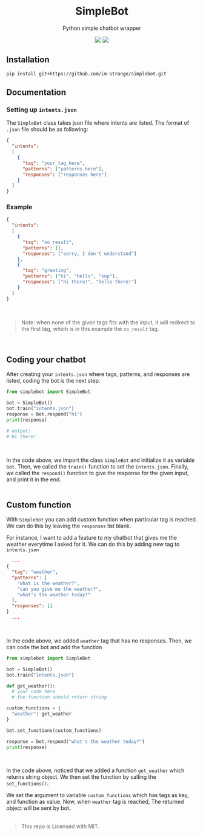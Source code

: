 <h1 align="center"> SimpleBot </h1>

<div align="center">
  <p> Python simple chatbot wrapper </p>
  <img src="https://img.shields.io/badge/License-MIT-blue?style=for-the-badge">
  <img src="https://img.shields.io/badge/SimpleBot-1.0.0-red?style=for-the-badge">
</div>
  
## Installation

```
pip install git+https://github.com/im-strange/simplebot.git
```

## Documentation
### Setting up `intents.json`

The `SimpleBot` class takes json file where intents are listed.
The format of `.json` file should be as following:

```json
{
  "intents":
  [
    {
      "tag": "your_tag_here",
      "patterns": ["patterns here"],
      "responses": ["responses here"]
    }
  ]
}
```

### Example

```json
{
  "intents":
  [
    {
      "tag": "no_result",
      "patterns": [],
      "responses": ["sorry, I don't understand"]
    },
    {
      "tag": "greeting",
      "patterns": ["hi", "hello", "sup"],
      "responses": ["hi there!", "hello there!"]
    }
  ]
}
```
<br>

> Note: when none of the given tags fits with the input, it will redirect to the first tag, which is in this example the `no_result` tag.
<br>

## Coding your chatbot

After creating your `intents.json` where tags, patterns, and responses
are listed, coding the bot is the next step.
<br>

```py
from simplebot import SimpleBot

bot = SimpleBot()
bot.train("intents.json")
response = bot.respond("hi")
print(response)

# output:
# Hi there!
```
<br>

In the code above, we import the class `SimpleBot` and initialize it as variable `bot`.
Then, we called the `train()` function to set the `intents.json`. Finally, we called the `respond()` function to give the response for the given
input, and print it in the end.
<br><br>

## Custom function

With `SimpleBot` you can add custom function when particular tag is reached.
We can do this by leaving the `responses` list blank.
<br>

For instance, I want to add a feature to my chatbot that gives me the weather everytime I asked for it.
We can do this by adding new tag to `intents.json`
<br>

```json
  ...
{
  "tag": "weather",
  "patterns": [
    "what is the weather?", 
    "can you give me the weather?",
    "what's the weather today?"
  ],
  "responses": []
}
  ...
```
<br>

In the code above, we added `weather` tag that has no responses.
Then, we can code the bot and add the function
<br>

```py
from simplebot import SimpleBot

bot = SimpleBot()
bot.train("intents.json")

def get_weather():
  # your code here
  # the function should return string

custom_functions = {
  "weather": get_weather
}

bot.set_functions(custom_functions)

response = bot.respond("what's the weather today?")
print(response)
``` 
<br>

In the code above, noticed that we added a function `get_weather` which returns string object. We then set the function by calling the `set_functions()`.
<br>

We set the argument to variable `custom_functions` which
has tags as key, and function as value. Now, when `weather` tag is reached,
The returned object will be sent by bot.
<br><br>

> This repo is Licensed with MIT.
